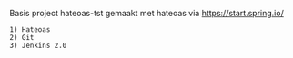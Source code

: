 Basis project hateoas-tst gemaakt met hateoas via https://start.spring.io/

	1) Hateoas 
	2) Git
	3) Jenkins 2.0 
